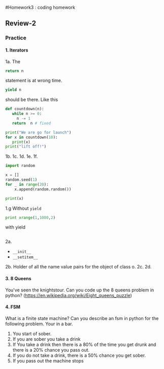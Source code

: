 #Homework3 : coding homework


## Review-2

### Practice

#### 1. Iterators

1a. The 
```python
return n
```
statement is at wrong time.
```python
yield n
```
should be there.  Like this
```python
def countdown(n):
   while n >= 0:
     n -= 1
   return  n # fixed

print("We are go for launch")
for x in countdown(10):
   print(x)
print("lift off!")
```
1b.
1c. 
1d. 
1e. 
1f. 
```python
import random

x = []
random.seed(1)
for _ in range(20):
	x.append(random.random())

print(x)
```
1.g  Without `yield`
```python
print xrange(1,1000,2)
```
with yield
```python
```

2a.
*  `__init__`
*  `__setitem__` 

2b. Holder of all the name value pairs for the object of class o. 
2c. 
2d. 

#### 3. 8 Queens
You've seen the knightstour. Can you code up the 8 queens problem in python? (https://en.wikipedia.org/wiki/Eight_queens_puzzle)

#### 4. FSM
What is a finite state machine?
Can you describe an fsm in python for the following problem.
Your in a bar.
 1. You start of sober.
 2. If you are sober you take a drink
 3. If You take a drink then there is a 80% of the time you get drunk and there is a 20% chance you pass out.
 4. If you do not take a drink, there is a 50% chance you get sober.
 5. If you pass out the machine stops
